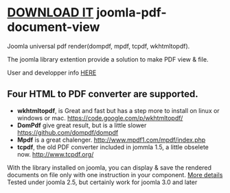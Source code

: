 <a class="minibutton sidebar-button" href="https://github.com/studio42/joomla-pdf-document-view/archive/master.zip">DOWNLOAD IT</a>
joomla-pdf-document-view
========================

Joomla universal pdf render(dompdf, mpdf, tcpdf, wkhtmltopdf).

The joomla library extention provide a solution to make PDF view & file.

User and developper info [HERE](http://studio42.github.io/joomla-pdf-document-view/index.html)

Four HTML to PDF converter are supported.
-----------------------------------

 * <strong>wkhtmltopdf</strong>, is Great and fast but has a step more to install on linux or windows or mac.
https://code.google.com/p/wkhtmltopdf/
 * <strong>DomPdf</strong> give great result, but is a little slower 
https://github.com/dompdf/dompdf
 * <strong>Mpdf</strong> is a great chalenger.
http://www.mpdf1.com/mpdf/index.php
 * <strong>tcpdf</strong>, the old  PDF converter included in jommla 1.5, a little obselete now.
http://www.tcpdf.org/

With the library installed on joomla, you can display & save the rendered documents on file only with one instruction in your component.
[More details](http://studio42.github.io/joomla-pdf-document-view/index.html)
Tested under joomla 2.5, but certainly work for joomla 3.0 and later

